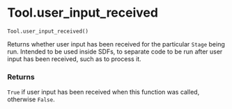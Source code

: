 # Tool.user_input_received

`Tool.user_input_received()`

Returns whether user input has been received for the particular `Stage` being run. Intended to be used inside SDFs, to separate code to be run after user input has been received, such as to process it.

### Returns

`True` if user input has been received when this function was called, otherwise `False`.